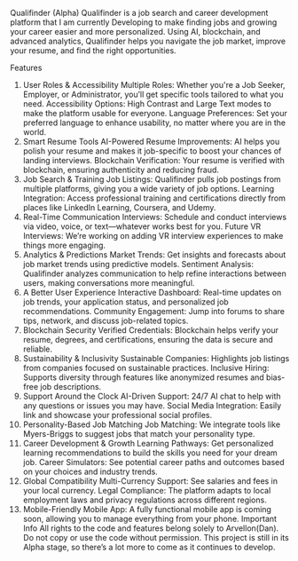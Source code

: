Qualifinder (Alpha)
Qualifinder is a job search and career development platform that I am currently Developing to make finding jobs and growing your career easier and more personalized. Using AI, blockchain, and advanced analytics, Qualifinder helps you navigate the job market, improve your resume, and find the right opportunities.

Features
1. User Roles & Accessibility
Multiple Roles: Whether you're a Job Seeker, Employer, or Administrator, you’ll get specific tools tailored to what you need.
Accessibility Options: High Contrast and Large Text modes to make the platform usable for everyone.
Language Preferences: Set your preferred language to enhance usability, no matter where you are in the world.
2. Smart Resume Tools
AI-Powered Resume Improvements: AI helps you polish your resume and makes it job-specific to boost your chances of landing interviews.
Blockchain Verification: Your resume is verified with blockchain, ensuring authenticity and reducing fraud.
3. Job Search & Training
Job Listings: Qualifinder pulls job postings from multiple platforms, giving you a wide variety of job options.
Learning Integration: Access professional training and certifications directly from places like LinkedIn Learning, Coursera, and Udemy.
4. Real-Time Communication
Interviews: Schedule and conduct interviews via video, voice, or text—whatever works best for you.
Future VR Interviews: We’re working on adding VR interview experiences to make things more engaging.
5. Analytics & Predictions
Market Trends: Get insights and forecasts about job market trends using predictive models.
Sentiment Analysis: Qualifinder analyzes communication to help refine interactions between users, making conversations more meaningful.
6. A Better User Experience
Interactive Dashboard: Real-time updates on job trends, your application status, and personalized job recommendations.
Community Engagement: Jump into forums to share tips, network, and discuss job-related topics.
7. Blockchain Security
Verified Credentials: Blockchain helps verify your resume, degrees, and certifications, ensuring the data is secure and reliable.
8. Sustainability & Inclusivity
Sustainable Companies: Highlights job listings from companies focused on sustainable practices.
Inclusive Hiring: Supports diversity through features like anonymized resumes and bias-free job descriptions.
9. Support Around the Clock
AI-Driven Support: 24/7 AI chat to help with any questions or issues you may have.
Social Media Integration: Easily link and showcase your professional social profiles.
10. Personality-Based Job Matching
Job Matching: We integrate tools like Myers-Briggs to suggest jobs that match your personality type.
11. Career Development & Growth
Learning Pathways: Get personalized learning recommendations to build the skills you need for your dream job.
Career Simulators: See potential career paths and outcomes based on your choices and industry trends.
12. Global Compatibility
Multi-Currency Support: See salaries and fees in your local currency.
Legal Compliance: The platform adapts to local employment laws and privacy regulations across different regions.
13. Mobile-Friendly
Mobile App: A fully functional mobile app is coming soon, allowing you to manage everything from your phone.
Important Info
All rights to the code and features belong solely to Arvellon(Dan). Do not copy or use the code without permission. This project is still in its Alpha stage, so there’s a lot more to come as it continues to develop.
